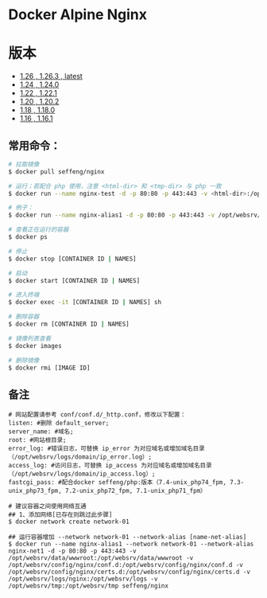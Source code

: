 # Docker Alpine Nginx

# 版本

* [1.26 , 1.26.3 , latest](https://github.com/seffeng/docker-nginx/tree/1.26)
* [1.24 , 1.24.0](https://github.com/seffeng/docker-nginx/tree/1.24)
* [1.22 , 1.22.1](https://github.com/seffeng/docker-nginx/tree/1.22)
* [1.20 , 1.20.2](https://github.com/seffeng/docker-nginx/tree/1.20)
* [1.18 , 1.18.0](https://github.com/seffeng/docker-nginx/tree/1.18)
* [1.16 , 1.16.1](https://github.com/seffeng/docker-nginx/tree/1.16)

## 常用命令：

```sh
# 拉取镜像
$ docker pull seffeng/nginx

# 运行；若配合 php 使用，注意 <html-dir> 和 <tmp-dir> 与 php 一致
$ docker run --name nginx-test -d -p 80:80 -p 443:443 -v <html-dir>:/opt/websrv/data/wwwroot -v <conf-dir>:/opt/websrv/config/nginx/conf.d -v <cert-dir>:/opt/websrv/config/nginx/certs.d -v <log-dir>:/opt/websrv/logs -v <tmp-dir>:/opt/websrv/tmp seffeng/nginx

# 例子：
$ docker run --name nginx-alias1 -d -p 80:80 -p 443:443 -v /opt/websrv/data/wwwroot:/opt/websrv/data/wwwroot -v /opt/websrv/config/nginx/conf.d:/opt/websrv/config/nginx/conf.d -v /opt/websrv/config/nginx/certs.d:/opt/websrv/config/nginx/certs.d -v /opt/websrv/logs/nginx:/opt/websrv/logs -v /opt/websrv/tmp:/opt/websrv/tmp seffeng/nginx

# 查看正在运行的容器
$ docker ps

# 停止
$ docker stop [CONTAINER ID | NAMES]

# 启动
$ docker start [CONTAINER ID | NAMES]

# 进入终端
$ docker exec -it [CONTAINER ID | NAMES] sh

# 删除容器
$ docker rm [CONTAINER ID | NAMES]

# 镜像列表查看
$ docker images

# 删除镜像
$ docker rmi [IMAGE ID]
```

## 备注

```shell
# 网站配置请参考 conf/conf.d/_http.conf，修改以下配置：
listen: #删除 default_server;
server_name: #域名;
root: #网站根目录;
error_log: #错误日志，可替换 ip_error 为对应域名或增加域名目录（/opt/websrv/logs/domain/ip_error.log）;
access_log: #访问日志，可替换 ip_access 为对应域名或增加域名目录（/opt/websrv/logs/domain/ip_access.log）;
fastcgi_pass: #配合docker seffeng/php:版本（7.4-unix_php74_fpm, 7.3-unix_php73_fpm, 7.2-unix_php72_fpm, 7.1-unix_php71_fpm）

```
```shell
# 建议容器之间使用网络互通
## 1、添加网络[已存在则跳过此步骤]
$ docker network create network-01

## 运行容器增加 --network network-01 --network-alias [name-net-alias]
$ docker run --name nginx-alias1 --network network-01 --network-alias nginx-net1 -d -p 80:80 -p 443:443 -v /opt/websrv/data/wwwroot:/opt/websrv/data/wwwroot -v /opt/websrv/config/nginx/conf.d:/opt/websrv/config/nginx/conf.d -v /opt/websrv/config/nginx/certs.d:/opt/websrv/config/nginx/certs.d -v /opt/websrv/logs/nginx:/opt/websrv/logs -v /opt/websrv/tmp:/opt/websrv/tmp seffeng/nginx
```
